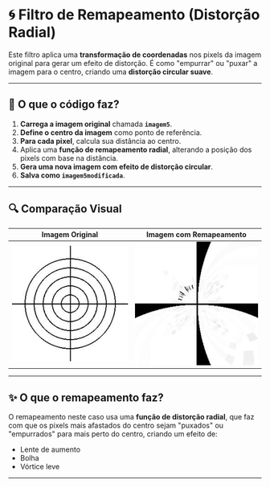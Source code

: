 # 🌀 Filtro de Remapeamento (Distorção Radial)

Este filtro aplica uma **transformação de coordenadas** nos pixels da imagem original para gerar um efeito de distorção. É como "empurrar" ou "puxar" a imagem para o centro, criando uma **distorção circular suave**.

---

## 🧠 O que o código faz?

1. **Carrega a imagem original** chamada **`imagem5`**.
2. **Define o centro da imagem** como ponto de referência.
3. **Para cada pixel**, calcula sua distância ao centro.
4. Aplica uma **função de remapeamento radial**, alterando a posição dos pixels com base na distância.
5. **Gera uma nova imagem com efeito de distorção circular**.
6. **Salva como `imagem5modificada`**.

---

## 🔍 Comparação Visual

| Imagem Original | Imagem com Remapeamento |
|------------------|--------------------------|
| <img src="imagem5.jpg" width="300"/> | <img src="imagem5modificada.jpg" width="300"/> |

---

## ✨ O que o remapeamento faz?

O remapeamento neste caso usa uma **função de distorção radial**, que faz com que os pixels mais afastados do centro sejam "puxados" ou "empurrados" para mais perto do centro, criando um efeito de:

- Lente de aumento
- Bolha
- Vórtice leve

---
